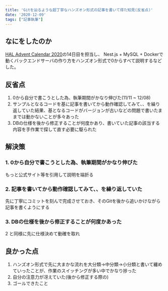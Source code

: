 ```yaml
---
title: 'Gitを辿るような超丁寧なハンズオン形式の記事を書いて得た知見(反省点)'
date: '2020-12-09'
tags: ["記事執筆"]
---
```


## なにをしたのか

[HAL Advent Calendar 2020](https://qiita.com/advent-calendar/2020/hal)の14日目を担当し、
Nest.js + MySQL + Dockerで動くバックエンドサーバの作り方をハンズオン形式で0からすべて説明するなどした。

## 反省点

1. 0から自分で書こうとした為、執筆期間がかなり伸びた(11/11 ~ 12/08)
1. サンプルとなるコードを基に記事を書いてから動作確認してみて、、を繰り返していた結果、基となるコードがバージョンが古いなどの問題で書いたままでは動かないことが多々あった
1. DBの仕様を後から修正することが何度かあり、書いていた記事の該当する内容を手作業で探して直す必要に駆られた

## 解決策

### 1. 0から自分で書こうとした為、執筆期間がかなり伸びた

もっと公式サイト等を引用して説明を端折る

### 2. 記事を書いてから動作確認してみて、、を繰り返していた

先に丁寧にコミットを刻んで完成させておき、そのGitを後から追いかけながら記事を書くようにする

### 3. DBの仕様を後から修正することが何度かあった

2 と同様に先に仕様決めて動確を取れ

## 良かった点

1. ハンズオン形式で先に大まかな流れを大分類->中分類->小分類と書いて纏めていったことが、作業のスイッチングが多い中でかなり捗った
1. 自分の注意力が冴えていた(後から修正する際の)
1. ゴールできたこと
